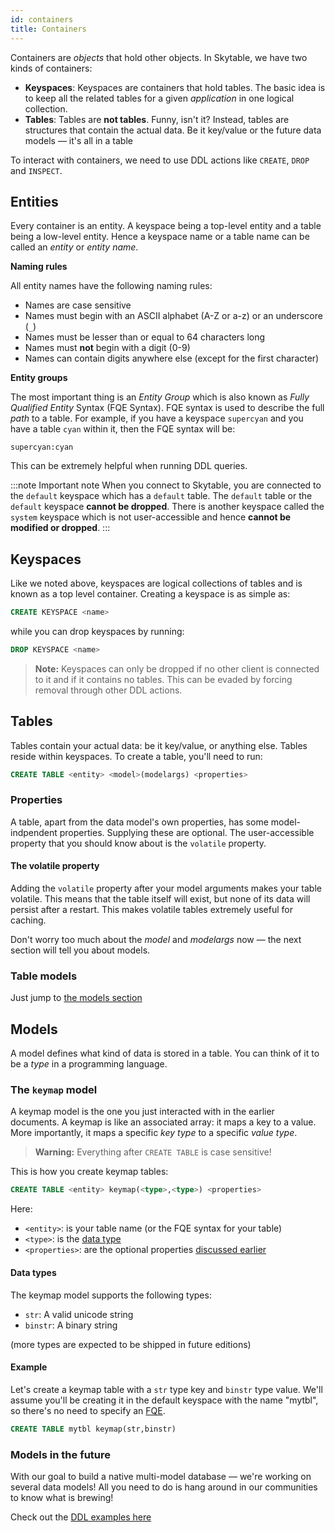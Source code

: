 ```yaml
---
id: containers
title: Containers
---
```


Containers are _objects_ that hold other objects. In Skytable, we have two kinds of containers:

- **Keyspaces**: Keyspaces are containers that hold tables. The basic idea is to keep all the related tables for a given _application_ in one logical collection.
- **Tables**: Tables are **not tables**. Funny, isn't it? Instead, tables are structures that contain the actual data. Be it key/value or the future data models &mdash; it's all in a table

To interact with containers, we need to use DDL actions like `CREATE`, `DROP` and `INSPECT`.

## Entities

Every container is an entity. A keyspace being a top-level entity and a table being a low-level
entity. Hence a keyspace name or a table name can be called an _entity_ or _entity name_.

**Naming rules**

All entity names have the following naming rules:

- Names are case sensitive
- Names must begin with an ASCII alphabet (A-Z or a-z) or an underscore (`_`)
- Names must be lesser than or equal to 64 characters long
- Names must **not** begin with a digit (0-9)
- Names can contain digits anywhere else (except for the first character)

**Entity groups**

The most important thing is an _Entity Group_ which is also known as _Fully Qualified
Entity_ Syntax (FQE Syntax). FQE syntax is used to describe the full _path_ to a table. For example,
if you have a keyspace `supercyan` and you have a table `cyan` within it, then the FQE syntax will
be:

```
supercyan:cyan
```

This can be extremely helpful when running DDL queries.

:::note Important note
When you connect to Skytable, you are connected to the `default` keyspace which has a `default`
table. The `default` table or the `default` keyspace **cannot be dropped**.
There is another keyspace called the `system` keyspace which is not user-accessible and hence
**cannot be modified or dropped**.
:::

## Keyspaces

Like we noted above, keyspaces are logical collections of tables and is known as a top level container. Creating a keyspace is as simple as:

```sql
CREATE KEYSPACE <name>
```

while you can drop keyspaces by running:

```sql
DROP KEYSPACE <name>
```

> **Note:** Keyspaces can only be dropped if no other client is connected to it and if it contains no tables. This can be evaded by forcing removal through other DDL actions.

## Tables

Tables contain your actual data: be it key/value, or anything else. Tables reside within keyspaces. To create a table, you'll need to run:

```sql
CREATE TABLE <entity> <model>(modelargs) <properties>
```

### Properties

A table, apart from the data model's own properties, has some model-indpendent properties. Supplying these are optional.
The user-accessible property that you should know about is the `volatile` property.

#### The volatile property

Adding the `volatile` property after your model arguments makes your table volatile. This means that the table itself will exist, but none of its data will persist after a restart. This makes volatile tables extremely useful for caching.

Don't worry too much about the _model_ and _modelargs_ now &mdash; the next section will tell you about models.

### Table models

Just jump to [the models section](#models)

## Models

A model defines what kind of data is stored in a table. You can think of it to be a _type_ in a
programming language.

### The `keymap` model

A keymap model is the one you just interacted with in the earlier documents. A keymap is like an
associated array: it maps a key to a value. More importantly, it maps a specific _key type_ to a specific _value type_.

> **Warning:** Everything after `CREATE TABLE` is case sensitive!

This is how you create keymap tables:

```sql
CREATE TABLE <entity> keymap(<type>,<type>) <properties>
```

Here:

- `<entity>`: is your table name (or the FQE syntax for your table)
- `<type>`: is the [data type](#data-types)
- `<properties>`: are the optional properties [discussed earlier](#properties)

#### Data types

The keymap model supports the following types:

- `str`: A valid unicode string
- `binstr`: A binary string

(more types are expected to be shipped in future editions)

#### Example

Let's create a keymap table with a `str` type key and `binstr` type value. We'll assume you'll
be creating it in the default keyspace with the name "mytbl", so there's no need to specify an [FQE](#entities).

```sql
CREATE TABLE mytbl keymap(str,binstr)
```

### Models in the future

With our goal to build a native multi-model database &mdash; we're working on several data models! All you need to do is hang around in our communities to know what is brewing!

Check out the [DDL examples here](examples#ddl)
